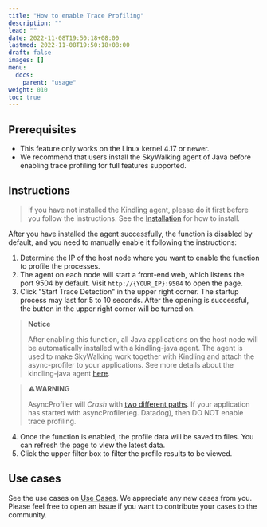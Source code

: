 ```yaml
---
title: "How to enable Trace Profiling"
description: ""
lead: ""
date: 2022-11-08T19:50:18+08:00
lastmod: 2022-11-08T19:50:18+08:00
draft: false
images: []
menu:
  docs:
    parent: "usage"
weight: 010
toc: true
---
```


## Prerequisites
- This feature only works on the Linux kernel 4.17 or newer.
- We recommend that users install the SkyWalking agent of Java before enabling trace profiling for full features supported.

## Instructions
> If you have not installed the Kindling agent, please do it first before you follow the instructions. See the [Installation](/docs/installation/kindling-agent/requirements) for how to install.

After you have installed the agent successfully, the function is disabled by default, and you need to manually enable it following the instructions:

1. Determine the IP of the host node where you want to enable the function to profile the processes.
2. The agent on each node will start a front-end web, which listens the port 9504 by default. Visit `http://{YOUR_IP}:9504` to open the page.
3. Click "Start Trace Detection" in the upper right corner. The startup process may last for 5 to 10 seconds. After the opening is successful, the button in the upper right corner will be turned on.

> **Notice**
>
> After enabling this function, all Java applications on the host node will be automatically installed with a kindling-java agent. The agent is used to make SkyWalking work together with Kindling and attach the async-profiler to your applications. See more details about the kindling-java agent [here](https://github.com/kindlingproject/kindling-java).

> ⚠️**WARNING**
> 
> AsyncProfiler will *Crash* with [two different paths](https://github.com/jvm-profiling-tools/async-profiler/issues/395#issuecomment-793626855). If your application has started with asyncProfiler(eg. Datadog), then DO NOT enable trace profiling.

4. Once the function is enabled, the profile data will be saved to files. You can refresh the page to view the latest data.
5. Click the upper filter box to filter the profile results to be viewed.

## Use cases
See the use cases on [Use Cases](/blogs/use-cases/trace-profiling-menu/introduction-menu/). We appreciate any new cases from you. Please feel free to open an issue if you want to contribute your cases to the community. 